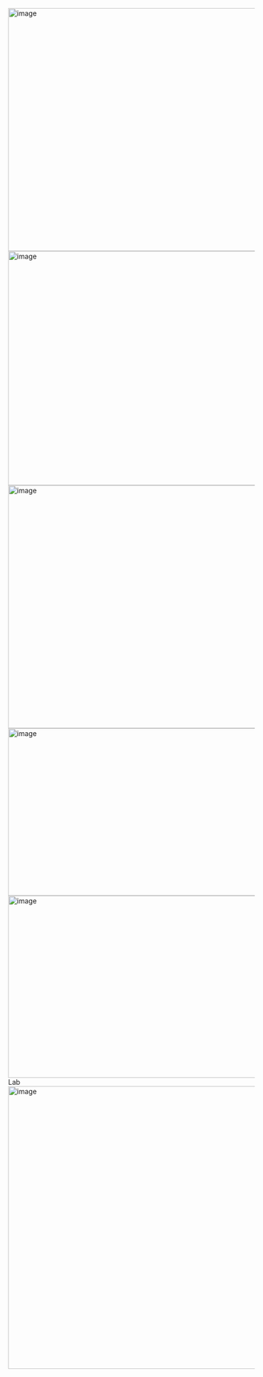 <img width="541" height="495" alt="image" src="https://github.com/user-attachments/assets/adb5ce7a-2264-49a9-be25-fb92ff00275f" />
<img width="861" height="477" alt="image" src="https://github.com/user-attachments/assets/ef1ce0da-6a4e-43d8-9a0d-bf94b33f7a69" />
<img width="541" height="495" alt="image" src="https://github.com/user-attachments/assets/e921964d-8cd9-4d89-9f36-fed7914d4dd1" />
<img width="1137" height="341" alt="image" src="https://github.com/user-attachments/assets/9a2ff6ad-032a-4c0d-8517-c94550ed4235" />

<img width="881" height="371" alt="image" src="https://github.com/user-attachments/assets/0ef40261-6134-4573-8762-da9217572784" />
Lab


<img width="831" height="576" alt="image" src="https://github.com/user-attachments/assets/d6efb533-384b-4cf2-a83c-d91eec2845ba" />
